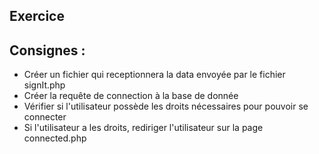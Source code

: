 ## Exercice

## Consignes : 
- Créer un fichier qui receptionnera la data envoyée par le fichier signIt.php
- Créer la requête de connection à la base de donnée
- Vérifier si l'utilisateur possède les droits nécessaires pour pouvoir se connecter
- Si l'utilisateur a les droits, rediriger l'utilisateur sur la page connected.php

